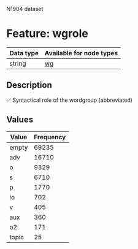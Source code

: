 <p>N1904 dataset</p>

<h1>Feature: wgrole</h1>

<table>
<thead>
<tr>
  <th>Data type</th>
  <th>Available for node types</th>
</tr>
</thead>
<tbody>
<tr>
  <td>string</td>
  <td><A HREF="featurebynodetype.md#wg">wg</A></td>
</tr>
</tbody>
</table>

<h2>Description</h2>

<p>✅ Syntactical role of the wordgroup (abbreviated)</p>

<h2>Values</h2>

<table>
<thead>
<tr>
  <th>Value</th>
  <th>Frequency</th>
</tr>
</thead>
<tbody>
<tr>
  <td>empty</td>
  <td>69235</td>
</tr>
<tr>
  <td>adv</td>
  <td>16710</td>
</tr>
<tr>
  <td>o</td>
  <td>9329</td>
</tr>
<tr>
  <td>s</td>
  <td>6710</td>
</tr>
<tr>
  <td>p</td>
  <td>1770</td>
</tr>
<tr>
  <td>io</td>
  <td>702</td>
</tr>
<tr>
  <td>v</td>
  <td>405</td>
</tr>
<tr>
  <td>aux</td>
  <td>360</td>
</tr>
<tr>
  <td>o2</td>
  <td>171</td>
</tr>
<tr>
  <td>topic</td>
  <td>25</td>
</tr>
</tbody>
</table>
